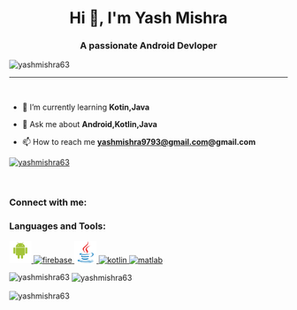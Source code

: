 <h1 align="center">Hi 👋, I'm Yash Mishra</h1>
<h3 align="center">A passionate Android Devloper</h3>

<p align="left"> <img src="https://komarev.com/ghpvc/?username=yashmishra63&label=Profile%20views&color=0e75b6&style=flat" alt="yashmishra63" /> </p>

<hr>

<p align="left"> <a href="https://twitter.com/" target="blank"><img src="https://img.shields.io/twitter/follow/?logo=twitter&style=for-the-badge" alt="" /></a> </p>

- 🌱 I’m currently learning **Kotin,Java**

- 💬 Ask me about **Android,Kotlin,Java**

- 📫 How to reach me **yashmishra9793@gmail.com@gmail.com**
<p align="left"> <a href="https://github.com/ryo-ma/github-profile-trophy"><img src="https://github-profile-trophy.vercel.app/?username=yashmishra63" alt="yashmishra63" /></a> </p>
<br>

<h3 align="left">Connect with me:</h3>
<p align="left">
</p>

<h3 align="left">Languages and Tools:</h3>
<p align="left"> <a href="https://developer.android.com" target="_blank" rel="noreferrer"> <img src="https://raw.githubusercontent.com/devicons/devicon/master/icons/android/android-original-wordmark.svg" alt="android" width="40" height="40"/> </a> <a href="https://firebase.google.com/" target="_blank" rel="noreferrer"> <img src="https://www.vectorlogo.zone/logos/firebase/firebase-icon.svg" alt="firebase" width="40" height="40"/> </a> <a href="https://www.java.com" target="_blank" rel="noreferrer"> <img src="https://raw.githubusercontent.com/devicons/devicon/master/icons/java/java-original.svg" alt="java" width="40" height="40"/> </a> <a href="https://kotlinlang.org" target="_blank" rel="noreferrer"> <img src="https://www.vectorlogo.zone/logos/kotlinlang/kotlinlang-icon.svg" alt="kotlin" width="40" height="40"/> </a> <a href="https://www.mathworks.com/" target="_blank" rel="noreferrer"> <img src="https://upload.wikimedia.org/wikipedia/commons/2/21/Matlab_Logo.png" alt="matlab" width="40" height="40"/> </a> </p>

<p><img align="left" src="https://github-readme-stats.vercel.app/api/top-langs?username=yashmishra63&show_icons=true&locale=en&layout=compact" alt="yashmishra63" /></p>

<p>&nbsp;<img align="center" src="https://github-readme-stats.vercel.app/api?username=yashmishra63&show_icons=true&locale=en" alt="yashmishra63" /></p>

<p><img align="center" src="https://github-readme-streak-stats.herokuapp.com/?user=yashmishra63&" alt="yashmishra63" /></p>
